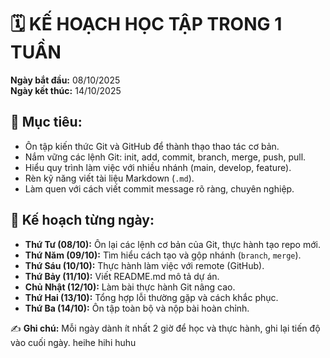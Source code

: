 # 🗓️ KẾ HOẠCH HỌC TẬP TRONG 1 TUẦN

**Ngày bắt đầu:** 08/10/2025  
**Ngày kết thúc:** 14/10/2025  

## 🎯 Mục tiêu:
- Ôn tập kiến thức Git và GitHub để thành thạo thao tác cơ bản.  
- Nắm vững các lệnh Git: init, add, commit, branch, merge, push, pull.  
- Hiểu quy trình làm việc với nhiều nhánh (main, develop, feature).  
- Rèn kỹ năng viết tài liệu Markdown (`.md`).  
- Làm quen với cách viết commit message rõ ràng, chuyên nghiệp.  

## 📅 Kế hoạch từng ngày:
- **Thứ Tư (08/10):** Ôn lại các lệnh cơ bản của Git, thực hành tạo repo mới.  
- **Thứ Năm (09/10):** Tìm hiểu cách tạo và gộp nhánh (`branch`, `merge`).  
- **Thứ Sáu (10/10):** Thực hành làm việc với remote (GitHub).  
- **Thứ Bảy (11/10):** Viết README.md mô tả dự án.  
- **Chủ Nhật (12/10):** Làm bài thực hành Git nâng cao.  
- **Thứ Hai (13/10):** Tổng hợp lỗi thường gặp và cách khắc phục.  
- **Thứ Ba (14/10):** Ôn tập toàn bộ và nộp bài hoàn chỉnh.  

✍️ **Ghi chú:** Mỗi ngày dành ít nhất 2 giờ để học và thực hành, ghi lại tiến độ vào cuối ngày.
heihe
hihi
huhu